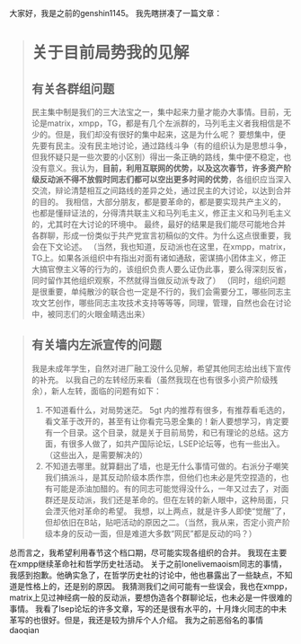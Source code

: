 大家好，我是之前的genshin1145。
我先瞎拼凑了一篇文章：
> # 关于目前局势我的见解
> ## 有关各群组问题
> 民主集中制是我们的三大法宝之一，集中起来力量才能办大事情。目前，无论是matrix，xmpp，TG，都是有几个左派群的，马列毛主义者我相信是不少的。但是，我们却没有很好的集中起来，这是为什么呢？
要想集中，便先要有民主。没有民主地讨论，通过路线斗争（有的组织认为是思想斗争，但我怀疑只是一些次要的小区别）得出一条正确的路线，集中便不稳定，也没有意义。我认为，**目前，利用互联网的优势，以及这次春节，许多资产阶级反动派不得不放假时同志们都可以空出更多时间的优势**，各组织应当深入交流，辩论清楚相互之间路线的差异之处，通过民主的大讨论，以达到合并的目的。
我相信，大部分朋友，都是要革命的，都是要实现共产主义的，也都是懂辩证法的，分得清共联主义和马列毛主义，修正主义和马列毛主义的，尤其时在大讨论的环境中。
最终，最好的结果是我们能尽可能地合并各群聊，形成一份类似于共产党宣言初稿似的文件。为什么这点很重要，我会在下文论述。
（当然，我也知道，反动派也在这里，在xmpp，matrix，TG上。如果各派组织中有指出对面有诸如通敌，密谋搞小团体主义，修正大搞官僚主义等的行为的，该组织负责人要么证伪此事，要么得深刻反省，同时留作其他组织观察，不然就得当做反动派专政了）
（同时，组织问题是很重要，单纯散沙的联合也一定是不行的，我们会需要分工，哪些同志主攻文艺创作，哪些同志主攻技术支持等等等，同理，管理，自然也会在讨论中，被同志们的火眼金睛选出来）

> ## 有关墙内左派宣传的问题
> 我是未成年学生，自然对进厂融工没什么见解，希望其他同志给出线下宣传的补充。
以我自己的左转经历来看（虽然我现在也有很多小资产阶级残余），新人左转，面临的问题有如下：
> 1. 不知道看什么，对局势迷茫。 5gt 内的推荐有很多，有推荐看毛选的，看文革于改开的，甚至有让你看完马恩全集的！新人要想学习，肯定要有一个目录。这个目录，就是关于目前局势，和已有理论的总结。这方面，有很多人做了，如共产国际论坛，LSEP论坛等，也有一些出入。（这些出入，是需要解决的）
> 2. 不知道去哪里。就算翻出了墙，也是无什么事情可做的。右派分子嘲笑我们搞派斗，是其反动阶级本质作祟，但他们也未必是凭空捏造的，也有可能是添油加醋的。有的同志可能觉得没什么，一年又过去了，对面群还是反动派，我们还是革命的。但在左转的新人眼中，这种局面，只会湮灭他对革命的希望。
> 我想，以上两点，就是许多人即使“觉醒”了，但却依旧在B站，贴吧活动的原因之二。（当然，我从来，否定小资产阶级本身的反动一面，但是难道大多数“网民”都是反动的吗？）

总而言之，我希望利用春节这个档口期，尽可能实现各组织的合并。
我现在主要在xmpp继续革命社和哲学历史社活动。
关于之前lonelivemaoism同志的事情，我感到抱歉。他确实急了，在哲学历史社的讨论中，他也暴露出了一些缺点，不知道是性格上的，还是别的原因。
我猜测我们之间可能有一些误会，我也在xmpp，matrix上见过神经病一般的反动派，要想伪造各个群聊论坛，也未必是一件很难的事情。
我看了lsep论坛的许多文章，写的还是很有水平的，十月烽火同志的中未革写的也很好。但是，我还是较为排斥个人介绍。
我为之前恶俗名的事情daoqian

<!--stackedit_data:
eyJoaXN0b3J5IjpbLTU3MjkwNTk0MCwtMTIyNDM5OTQ3OV19
-->